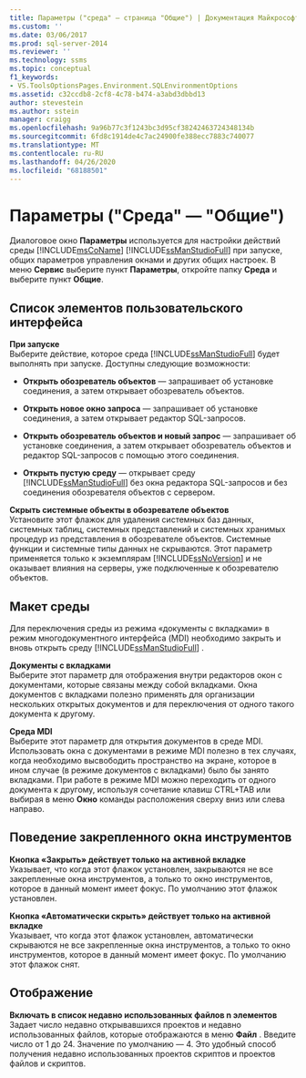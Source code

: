 ```yaml
---
title: Параметры ("среда" — страница "Общие") | Документация Майкрософт
ms.custom: ''
ms.date: 03/06/2017
ms.prod: sql-server-2014
ms.reviewer: ''
ms.technology: ssms
ms.topic: conceptual
f1_keywords:
- VS.ToolsOptionsPages.Environment.SQLEnvironmentOptions
ms.assetid: c32ccdb8-2cf8-4c78-b474-a3abd3dbbd13
author: stevestein
ms.author: sstein
manager: craigg
ms.openlocfilehash: 9a96b77c3f1243bc3d95cf38242463724348134b
ms.sourcegitcommit: 6fd8c1914de4c7ac24900fe388ecc7883c740077
ms.translationtype: MT
ms.contentlocale: ru-RU
ms.lasthandoff: 04/26/2020
ms.locfileid: "68188501"
---
```

# <a name="options-environment-general-page"></a>Параметры ("Среда" — "Общие")
  Диалоговое окно **Параметры** используется для настройки действий среды [!INCLUDE[msCoName](../../includes/msconame-md.md)] [!INCLUDE[ssManStudioFull](../../includes/ssmanstudiofull-md.md)] при запуске, общих параметров управления окнами и других общих настроек. В меню **Сервис** выберите пункт **Параметры**, откройте папку **Среда** и выберите пункт **Общие**.  
  
## <a name="uielement-list"></a>Список элементов пользовательского интерфейса  
 **При запуске**  
 Выберите действие, которое среда [!INCLUDE[ssManStudioFull](../../includes/ssmanstudiofull-md.md)] будет выполнять при запуске. Доступны следующие возможности:  
  
-   **Открыть обозреватель объектов** — запрашивает об установке соединения, а затем открывает обозреватель объектов.  
  
-   **Открыть новое окно запроса** — запрашивает об установке соединения, а затем открывает редактор SQL-запросов.  
  
-   **Открыть обозреватель объектов и новый запрос** — запрашивает об установке соединения, а затем открывает обозреватель объектов и редактор SQL-запросов с помощью этого соединения.  
  
-   **Открыть пустую среду** — открывает среду [!INCLUDE[ssManStudioFull](../../includes/ssmanstudiofull-md.md)] без окна редактора SQL-запросов и без соединения обозревателя объектов с сервером.  
  
 **Скрыть системные объекты в обозревателе объектов**  
 Установите этот флажок для удаления системных баз данных, системных таблиц, системных представлений и системных хранимых процедур из представления в обозревателе объектов. Системные функции и системные типы данных не скрываются. Этот параметр применяется только к экземплярам [!INCLUDE[ssNoVersion](../../includes/ssnoversion-md.md)] и не оказывает влияния на серверы, уже подключенные к обозревателю объектов.  
  
## <a name="environment-layout"></a>Макет среды  
 Для переключения среды из режима «документы с вкладками» в режим многодокументного интерфейса (MDI) необходимо закрыть и вновь открыть среду [!INCLUDE[ssManStudioFull](../../includes/ssmanstudiofull-md.md)] .  
  
 **Документы с вкладками**  
 Выберите этот параметр для отображения внутри редакторов окон с документами, которые связаны между собой вкладками. Окна документов с вкладками полезно применять для организации нескольких открытых документов и для переключения от одного такого документа к другому.  
  
 **Среда MDI**  
 Выберите этот параметр для открытия документов в среде MDI. Использовать окна с документами в режиме MDI полезно в тех случаях, когда необходимо высвободить пространство на экране, которое в ином случае (в режиме документов с вкладками) было бы занято вкладками. При работе в режиме MDI можно переходить от одного документа к другому, используя сочетание клавиш CTRL+TAB или выбирая в меню **Окно** команды расположения сверху вниз или слева направо.  
  
## <a name="docked-tool-window-behavior"></a>Поведение закрепленного окна инструментов  
 **Кнопка «Закрыть» действует только на активной вкладке**  
 Указывает, что когда этот флажок установлен, закрываются не все закрепленные окна инструментов, а только то окно инструментов, которое в данный момент имеет фокус. По умолчанию этот флажок установлен.  
  
 **Кнопка «Автоматически скрыть» действует только на активной вкладке**  
 Указывает, что когда этот флажок установлен, автоматически скрываются не все закрепленные окна инструментов, а только то окно инструментов, которое в данный момент имеет фокус. По умолчанию этот флажок снят.  
  
## <a name="display"></a>Отображение  
 **Включать в список недавно использованных файлов n элементов**  
 Задает число недавно открывавшихся проектов и недавно использованных файлов, которые отображаются в меню **Файл** . Введите число от 1 до 24. Значение по умолчанию — 4. Это удобный способ получения недавно использованных проектов скриптов и проектов файлов и скриптов.  
  
  
